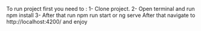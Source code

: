 To run project first you need to : 
1- Clone project.
2- Open terminal and run npm install 
3- After that run npm run start or ng serve
After that navigate to http://localhost:4200/ and enjoy 
